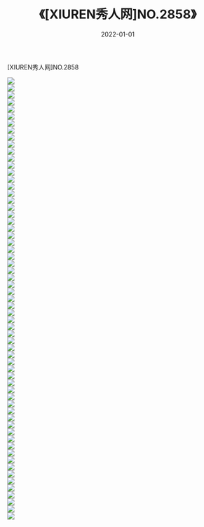 ﻿---
layout: post
title:  《[XIUREN秀人网]NO.2858》
date:   2022-01-01
img: http://pic.660000.xyz/1:/秀人网/秀人网第03部分/[XIUREN秀人网]NO.2858/000.jpg
categories: [美女, 清纯, 唯美]
---

[XIUREN秀人网]NO.2858

 ![](http://pic.660000.xyz/1:/秀人网/秀人网第03部分/[XIUREN秀人网]NO.2858/001.jpg) <br>![](http://pic.660000.xyz/1:/秀人网/秀人网第03部分/[XIUREN秀人网]NO.2858/002.jpg) <br>![](http://pic.660000.xyz/1:/秀人网/秀人网第03部分/[XIUREN秀人网]NO.2858/003.jpg) <br>![](http://pic.660000.xyz/1:/秀人网/秀人网第03部分/[XIUREN秀人网]NO.2858/004.jpg) <br>![](http://pic.660000.xyz/1:/秀人网/秀人网第03部分/[XIUREN秀人网]NO.2858/005.jpg) <br>![](http://pic.660000.xyz/1:/秀人网/秀人网第03部分/[XIUREN秀人网]NO.2858/006.jpg) <br>![](http://pic.660000.xyz/1:/秀人网/秀人网第03部分/[XIUREN秀人网]NO.2858/007.jpg) <br>![](http://pic.660000.xyz/1:/秀人网/秀人网第03部分/[XIUREN秀人网]NO.2858/008.jpg) <br>![](http://pic.660000.xyz/1:/秀人网/秀人网第03部分/[XIUREN秀人网]NO.2858/009.jpg) <br>![](http://pic.660000.xyz/1:/秀人网/秀人网第03部分/[XIUREN秀人网]NO.2858/010.jpg) <br>![](http://pic.660000.xyz/1:/秀人网/秀人网第03部分/[XIUREN秀人网]NO.2858/011.jpg) <br>![](http://pic.660000.xyz/1:/秀人网/秀人网第03部分/[XIUREN秀人网]NO.2858/012.jpg) <br>![](http://pic.660000.xyz/1:/秀人网/秀人网第03部分/[XIUREN秀人网]NO.2858/013.jpg) <br>![](http://pic.660000.xyz/1:/秀人网/秀人网第03部分/[XIUREN秀人网]NO.2858/014.jpg) <br>![](http://pic.660000.xyz/1:/秀人网/秀人网第03部分/[XIUREN秀人网]NO.2858/015.jpg) <br>![](http://pic.660000.xyz/1:/秀人网/秀人网第03部分/[XIUREN秀人网]NO.2858/016.jpg) <br>![](http://pic.660000.xyz/1:/秀人网/秀人网第03部分/[XIUREN秀人网]NO.2858/017.jpg) <br>![](http://pic.660000.xyz/1:/秀人网/秀人网第03部分/[XIUREN秀人网]NO.2858/018.jpg) <br>![](http://pic.660000.xyz/1:/秀人网/秀人网第03部分/[XIUREN秀人网]NO.2858/019.jpg) <br>![](http://pic.660000.xyz/1:/秀人网/秀人网第03部分/[XIUREN秀人网]NO.2858/020.jpg) <br>![](http://pic.660000.xyz/1:/秀人网/秀人网第03部分/[XIUREN秀人网]NO.2858/021.jpg) <br>![](http://pic.660000.xyz/1:/秀人网/秀人网第03部分/[XIUREN秀人网]NO.2858/022.jpg) <br>![](http://pic.660000.xyz/1:/秀人网/秀人网第03部分/[XIUREN秀人网]NO.2858/023.jpg) <br>![](http://pic.660000.xyz/1:/秀人网/秀人网第03部分/[XIUREN秀人网]NO.2858/024.jpg) <br>![](http://pic.660000.xyz/1:/秀人网/秀人网第03部分/[XIUREN秀人网]NO.2858/025.jpg) <br>![](http://pic.660000.xyz/1:/秀人网/秀人网第03部分/[XIUREN秀人网]NO.2858/026.jpg) <br>![](http://pic.660000.xyz/1:/秀人网/秀人网第03部分/[XIUREN秀人网]NO.2858/027.jpg) <br>![](http://pic.660000.xyz/1:/秀人网/秀人网第03部分/[XIUREN秀人网]NO.2858/028.jpg) <br>![](http://pic.660000.xyz/1:/秀人网/秀人网第03部分/[XIUREN秀人网]NO.2858/029.jpg) <br>![](http://pic.660000.xyz/1:/秀人网/秀人网第03部分/[XIUREN秀人网]NO.2858/030.jpg) <br>![](http://pic.660000.xyz/1:/秀人网/秀人网第03部分/[XIUREN秀人网]NO.2858/031.jpg) <br>![](http://pic.660000.xyz/1:/秀人网/秀人网第03部分/[XIUREN秀人网]NO.2858/032.jpg) <br>![](http://pic.660000.xyz/1:/秀人网/秀人网第03部分/[XIUREN秀人网]NO.2858/033.jpg) <br>![](http://pic.660000.xyz/1:/秀人网/秀人网第03部分/[XIUREN秀人网]NO.2858/034.jpg) <br>![](http://pic.660000.xyz/1:/秀人网/秀人网第03部分/[XIUREN秀人网]NO.2858/035.jpg) <br>![](http://pic.660000.xyz/1:/秀人网/秀人网第03部分/[XIUREN秀人网]NO.2858/036.jpg) <br>![](http://pic.660000.xyz/1:/秀人网/秀人网第03部分/[XIUREN秀人网]NO.2858/037.jpg) <br>![](http://pic.660000.xyz/1:/秀人网/秀人网第03部分/[XIUREN秀人网]NO.2858/038.jpg) <br>![](http://pic.660000.xyz/1:/秀人网/秀人网第03部分/[XIUREN秀人网]NO.2858/039.jpg) <br>![](http://pic.660000.xyz/1:/秀人网/秀人网第03部分/[XIUREN秀人网]NO.2858/040.jpg) <br>![](http://pic.660000.xyz/1:/秀人网/秀人网第03部分/[XIUREN秀人网]NO.2858/041.jpg) <br>![](http://pic.660000.xyz/1:/秀人网/秀人网第03部分/[XIUREN秀人网]NO.2858/042.jpg) <br>![](http://pic.660000.xyz/1:/秀人网/秀人网第03部分/[XIUREN秀人网]NO.2858/043.jpg) <br>![](http://pic.660000.xyz/1:/秀人网/秀人网第03部分/[XIUREN秀人网]NO.2858/044.jpg) <br>![](http://pic.660000.xyz/1:/秀人网/秀人网第03部分/[XIUREN秀人网]NO.2858/045.jpg) <br>![](http://pic.660000.xyz/1:/秀人网/秀人网第03部分/[XIUREN秀人网]NO.2858/046.jpg) <br>![](http://pic.660000.xyz/1:/秀人网/秀人网第03部分/[XIUREN秀人网]NO.2858/047.jpg) <br>![](http://pic.660000.xyz/1:/秀人网/秀人网第03部分/[XIUREN秀人网]NO.2858/048.jpg) <br>![](http://pic.660000.xyz/1:/秀人网/秀人网第03部分/[XIUREN秀人网]NO.2858/049.jpg) <br>![](http://pic.660000.xyz/1:/秀人网/秀人网第03部分/[XIUREN秀人网]NO.2858/050.jpg) <br>![](http://pic.660000.xyz/1:/秀人网/秀人网第03部分/[XIUREN秀人网]NO.2858/051.jpg) <br>![](http://pic.660000.xyz/1:/秀人网/秀人网第03部分/[XIUREN秀人网]NO.2858/052.jpg) <br>![](http://pic.660000.xyz/1:/秀人网/秀人网第03部分/[XIUREN秀人网]NO.2858/053.jpg) <br>![](http://pic.660000.xyz/1:/秀人网/秀人网第03部分/[XIUREN秀人网]NO.2858/054.jpg) <br>![](http://pic.660000.xyz/1:/秀人网/秀人网第03部分/[XIUREN秀人网]NO.2858/055.jpg) <br>![](http://pic.660000.xyz/1:/秀人网/秀人网第03部分/[XIUREN秀人网]NO.2858/056.jpg) <br>![](http://pic.660000.xyz/1:/秀人网/秀人网第03部分/[XIUREN秀人网]NO.2858/057.jpg) <br>![](http://pic.660000.xyz/1:/秀人网/秀人网第03部分/[XIUREN秀人网]NO.2858/058.jpg) <br>![](http://pic.660000.xyz/1:/秀人网/秀人网第03部分/[XIUREN秀人网]NO.2858/059.jpg) <br>![](http://pic.660000.xyz/1:/秀人网/秀人网第03部分/[XIUREN秀人网]NO.2858/060.jpg) <br>![](http://pic.660000.xyz/1:/秀人网/秀人网第03部分/[XIUREN秀人网]NO.2858/061.jpg) <br>![](http://pic.660000.xyz/1:/秀人网/秀人网第03部分/[XIUREN秀人网]NO.2858/062.jpg) <br>![](http://pic.660000.xyz/1:/秀人网/秀人网第03部分/[XIUREN秀人网]NO.2858/063.jpg) <br>